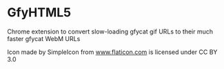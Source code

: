 # GfyHTML5
Chrome extension to convert slow-loading gfycat gif URLs to their much faster gfycat WebM URLs

Icon made by SimpleIcon from www.flaticon.com is licensed under CC BY 3.0
